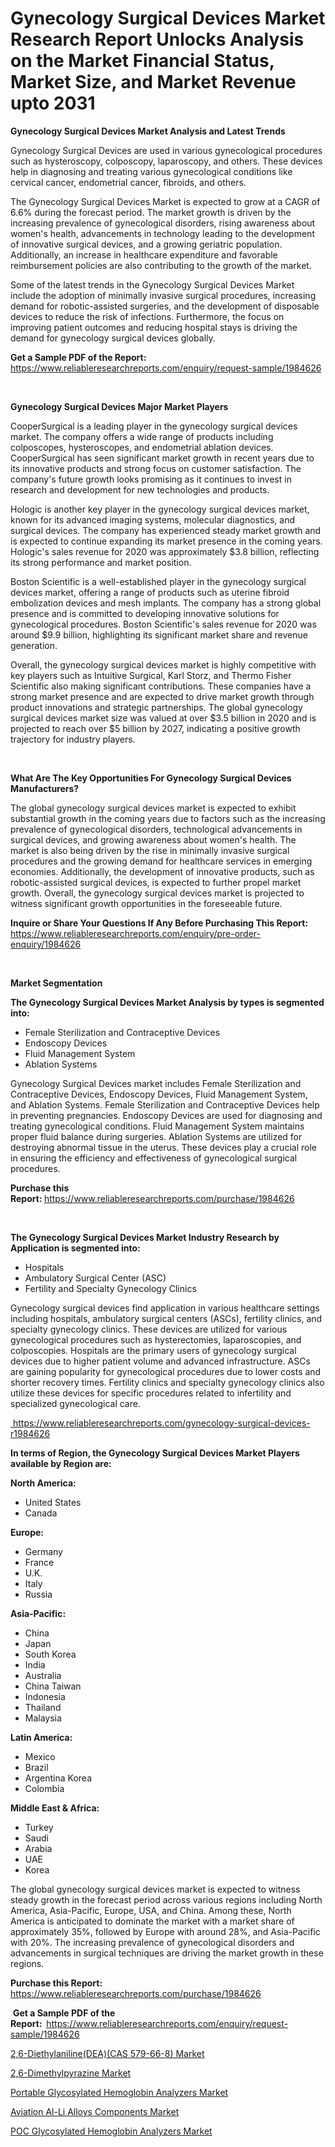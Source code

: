 <p><h1>Gynecology Surgical Devices Market Research Report Unlocks Analysis on the Market Financial Status, Market Size, and Market Revenue upto 2031</h1></p><p><strong>Gynecology Surgical Devices Market Analysis and Latest Trends</strong></p>
<p><p>Gynecology Surgical Devices are used in various gynecological procedures such as hysteroscopy, colposcopy, laparoscopy, and others. These devices help in diagnosing and treating various gynecological conditions like cervical cancer, endometrial cancer, fibroids, and others.</p><p>The Gynecology Surgical Devices Market is expected to grow at a CAGR of 6.6% during the forecast period. The market growth is driven by the increasing prevalence of gynecological disorders, rising awareness about women's health, advancements in technology leading to the development of innovative surgical devices, and a growing geriatric population. Additionally, an increase in healthcare expenditure and favorable reimbursement policies are also contributing to the growth of the market.</p><p>Some of the latest trends in the Gynecology Surgical Devices Market include the adoption of minimally invasive surgical procedures, increasing demand for robotic-assisted surgeries, and the development of disposable devices to reduce the risk of infections. Furthermore, the focus on improving patient outcomes and reducing hospital stays is driving the demand for gynecology surgical devices globally.</p></p>
<p><strong>Get a Sample PDF of the Report:&nbsp;</strong> <a href="https://www.reliableresearchreports.com/enquiry/request-sample/1984626">https://www.reliableresearchreports.com/enquiry/request-sample/1984626</a></p>
<p>&nbsp;</p>
<p><strong>Gynecology Surgical Devices Major Market Players</strong></p>
<p><p>CooperSurgical is a leading player in the gynecology surgical devices market. The company offers a wide range of products including colposcopes, hysteroscopes, and endometrial ablation devices. CooperSurgical has seen significant market growth in recent years due to its innovative products and strong focus on customer satisfaction. The company's future growth looks promising as it continues to invest in research and development for new technologies and products.</p><p>Hologic is another key player in the gynecology surgical devices market, known for its advanced imaging systems, molecular diagnostics, and surgical devices. The company has experienced steady market growth and is expected to continue expanding its market presence in the coming years. Hologic's sales revenue for 2020 was approximately $3.8 billion, reflecting its strong performance and market position.</p><p>Boston Scientific is a well-established player in the gynecology surgical devices market, offering a range of products such as uterine fibroid embolization devices and mesh implants. The company has a strong global presence and is committed to developing innovative solutions for gynecological procedures. Boston Scientific's sales revenue for 2020 was around $9.9 billion, highlighting its significant market share and revenue generation.</p><p>Overall, the gynecology surgical devices market is highly competitive with key players such as Intuitive Surgical, Karl Storz, and Thermo Fisher Scientific also making significant contributions. These companies have a strong market presence and are expected to drive market growth through product innovations and strategic partnerships. The global gynecology surgical devices market size was valued at over $3.5 billion in 2020 and is projected to reach over $5 billion by 2027, indicating a positive growth trajectory for industry players.</p></p>
<p>&nbsp;</p>
<p><strong>What Are The Key Opportunities For Gynecology Surgical Devices Manufacturers?</strong></p>
<p><p>The global gynecology surgical devices market is expected to exhibit substantial growth in the coming years due to factors such as the increasing prevalence of gynecological disorders, technological advancements in surgical devices, and growing awareness about women's health. The market is also being driven by the rise in minimally invasive surgical procedures and the growing demand for healthcare services in emerging economies. Additionally, the development of innovative products, such as robotic-assisted surgical devices, is expected to further propel market growth. Overall, the gynecology surgical devices market is projected to witness significant growth opportunities in the foreseeable future.</p></p>
<p><strong>Inquire or Share Your Questions If Any Before Purchasing This Report:</strong> <a href="https://www.reliableresearchreports.com/enquiry/pre-order-enquiry/1984626">https://www.reliableresearchreports.com/enquiry/pre-order-enquiry/1984626</a></p>
<p>&nbsp;</p>
<p><strong>Market Segmentation</strong></p>
<p><strong>The Gynecology Surgical Devices Market Analysis by types is segmented into:</strong></p>
<p><ul><li>Female Sterilization and Contraceptive Devices</li><li>Endoscopy Devices</li><li>Fluid Management System</li><li>Ablation Systems</li></ul></p>
<p><p>Gynecology Surgical Devices market includes Female Sterilization and Contraceptive Devices, Endoscopy Devices, Fluid Management System, and Ablation Systems. Female Sterilization and Contraceptive Devices help in preventing pregnancies. Endoscopy Devices are used for diagnosing and treating gynecological conditions. Fluid Management System maintains proper fluid balance during surgeries. Ablation Systems are utilized for destroying abnormal tissue in the uterus. These devices play a crucial role in ensuring the efficiency and effectiveness of gynecological surgical procedures.</p></p>
<p><strong>Purchase this Report:&nbsp;</strong><a href="https://www.reliableresearchreports.com/purchase/1984626">https://www.reliableresearchreports.com/purchase/1984626</a></p>
<p>&nbsp;</p>
<p><strong>The Gynecology Surgical Devices Market Industry Research by Application is segmented into:</strong></p>
<p><ul><li>Hospitals</li><li>Ambulatory Surgical Center (ASC)</li><li>Fertility and Specialty Gynecology Clinics</li></ul></p>
<p><p>Gynecology surgical devices find application in various healthcare settings including hospitals, ambulatory surgical centers (ASCs), fertility clinics, and specialty gynecology clinics. These devices are utilized for various gynecological procedures such as hysterectomies, laparoscopies, and colposcopies. Hospitals are the primary users of gynecology surgical devices due to higher patient volume and advanced infrastructure. ASCs are gaining popularity for gynecological procedures due to lower costs and shorter recovery times. Fertility clinics and specialty gynecology clinics also utilize these devices for specific procedures related to infertility and specialized gynecological care.</p></p>
<p><a href="https://www.reliableresearchreports.com/gynecology-surgical-devices-r1984626">&nbsp;https://www.reliableresearchreports.com/gynecology-surgical-devices-r1984626</a></p>
<p><strong>In terms of Region, the Gynecology Surgical Devices Market Players available by Region are:</strong></p>
<p>
    <p> <strong> North America: </strong>
        <ul>
            <li>United States</li>
            <li>Canada</li>
        </ul>
        </p> 
    <p> <strong> Europe: </strong>
        <ul>
            <li>Germany</li>
            <li>France</li>
            <li>U.K.</li>
            <li>Italy</li>
            <li>Russia</li>
        </ul>
        </p> 
    <p> <strong> Asia-Pacific: </strong>
        <ul>
            <li>China</li>
            <li>Japan</li>
            <li>South Korea</li>
            <li>India</li>
            <li>Australia</li>
            <li>China Taiwan</li>
            <li>Indonesia</li>
            <li>Thailand</li>
            <li>Malaysia</li>
        </ul>
        </p> 
    <p> <strong> Latin America: </strong>
        <ul>
            <li>Mexico</li>
            <li>Brazil</li>
            <li>Argentina Korea</li>
            <li>Colombia</li>
        </ul>
        </p> 
    <p> <strong> Middle East & Africa: </strong>
        <ul>
            <li>Turkey</li>
            <li>Saudi</li>
            <li>Arabia</li>
            <li>UAE</li>
            <li>Korea</li>
        </ul>
    </p>
    </p>
<p><p>The global gynecology surgical devices market is expected to witness steady growth in the forecast period across various regions including North America, Asia-Pacific, Europe, USA, and China. Among these, North America is anticipated to dominate the market with a market share of approximately 35%, followed by Europe with around 28%, and Asia-Pacific with 20%. The increasing prevalence of gynecological disorders and advancements in surgical techniques are driving the market growth in these regions.</p></p>
<p><strong>Purchase this Report: </strong><a href="https://www.reliableresearchreports.com/purchase/1984626">https://www.reliableresearchreports.com/purchase/1984626</a></p>
<p>&nbsp;<strong>Get a Sample PDF of the Report:&nbsp;&nbsp;</strong><a href="https://www.reliableresearchreports.com/enquiry/request-sample/1984626">https://www.reliableresearchreports.com/enquiry/request-sample/1984626</a></p>
<p><strong></strong></p>
<p><p><a href="https://www.linkedin.com/pulse/26-diethylanilinedeacas-579-66-8-market-goal-estimating-size-r3f3f?trackingId=3lFj3thBwkZWgrRAl7gERA%3D%3D">2,6-Diethylaniline(DEA)(CAS 579-66-8) Market</a></p><p><a href="https://www.linkedin.com/pulse/26-dimethylpyrazine-market-offers-provide-insightful-data-time-rbsmf?trackingId=CjDSTyGjXVXzaH5tBWtXbw%3D%3D">2,6-Dimethylpyrazine Market</a></p><p><a href="https://github.com/zjyglelu/Market-Research-Report-List-2/blob/main/portable-glycosylated-hemoglobin-analyzers-market.md">Portable Glycosylated Hemoglobin Analyzers Market</a></p><p><a href="https://issuu.com/reportprime-2/docs/aviation-al-li-alloys-components-market-size-2030.">Aviation Al-Li Alloys Components Market</a></p><p><a href="https://github.com/mbisetmhermsr/Market-Research-Report-List-2/blob/main/poc-glycosylated-hemoglobin-analyzers-market.md">POC Glycosylated Hemoglobin Analyzers Market</a></p></p>